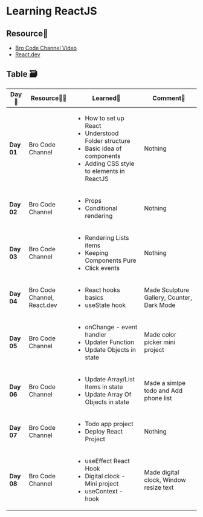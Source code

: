 # Learning ReactJS
## Resource📖
 - [Bro Code Channel Video](https://youtu.be/CgkZ7MvWUAA?si=S6yKIIdnOrdAkXYc)
 - [React.dev](https://react.dev/learn)

## Table 🗃️
| **Day📅** | **Resource👨‍💻** | **Learned📖** | **Comment💬** |
|-----------|-------------------|---------------|---------------|
| **Day 01**      |Bro Code Channel               |<ul><li>How to set up React</li><li>Understood Folder structure</li><li>Basic idea of components</li><li>Adding CSS style to elements in ReactJS</li></ul>               | Nothing              |
| **Day 02**      | Bro Code Channel                 |<ul><li>Props</li><li>Conditional rendering</li></ul>|Nothing               |
| **Day 03**      | Bro Code Channel                  |<ul><li>Rendering Lists items</li><li>Keeping Components Pure</li><li>Click events</li></ul>               | Nothing              |
| **Day 04**      | Bro Code Channel, React.dev                   | <ul><li>React hooks basics</li><li>useState hook</li></ul>              |Made Sculpture Gallery, Counter, Dark Mode               |
|**Day 05**|Bro Code Channel|<ul><li>onChange - event handler</li><li>Updater Function</li><li>Update Objects in state</li></ul>|Made color picker mini project|
|**Day 06**|Bro Code Channel|<ul><li>Update Array/List Items in state</li><li>Update Array Of Objects in state</li></ul>|Made a simlpe todo and Add phone list |
|**Day 07**|Bro Code Channel|<ul><li>Todo app project</li><li>Deploy React Project</li></ul>|Nothing|
|**Day 08**|Bro Code Channel|<ul><li>useEffect React Hook</li><li>Digital clock - Mini project</li><li>useContext - hook</li></ul>|Made digital clock, Window resize text|